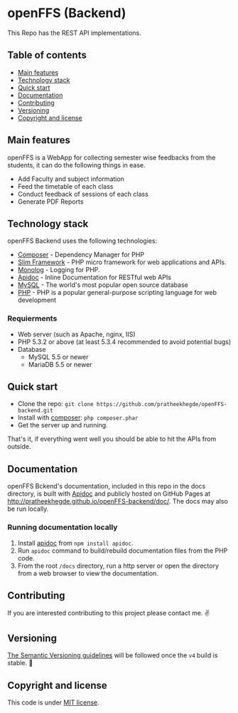# openFFS (Backend)
This Repo has the REST API implementations.


## Table of contents

- [Main features](#main-features)
- [Technology stack](#technology-stack)
- [Quick start](#quick-start)
- [Documentation](#documentation)
- [Contributing](#contributing)
- [Versioning](#versioning)
- [Copyright and license](#copyright-and-license)



## Main features

openFFS is a WebApp for collecting semester wise feedbacks from the students, it can do the following things in ease.
  - Add Faculty and subject information
  - Feed the timetable of each class
  - Conduct feedback of sessions of each class
  - Generate PDF Reports



## Technology stack

openFFS Backend uses the following technologies:

* [Composer] - Dependency Manager for PHP
* [Slim Framework] - PHP micro framework for web applications and APIs.
* [Monolog] - Logging for PHP.
* [Apidoc] - Inline Documentation for RESTful web APIs
* [MySQL] - The world's most popular open source database
* [PHP] - PHP is a popular general-purpose scripting language for web development



### Requierments

* Web server (such as Apache, nginx, IIS)
* PHP 5.3.2 or above (at least 5.3.4 recommended to avoid potential bugs)
* Database
  * MySQL 5.5 or newer
  * MariaDB 5.5 or newer



## Quick start

- Clone the repo: `git clone https://github.com/pratheekhegde/openFFS-backend.git`
- Install with [composer](https://getcomposer.org/): `php composer.phar`
- Get the server up and running.

That's it, if everything went well you should be able to hit the APIs from outside.



## Documentation

openFFS Bckend's documentation, included in this repo in the docs directory, is built with [Apidoc] and publicly hosted on GitHub Pages at <http://pratheekhegde.github.io/openFFS-backend/doc/>. The docs may also be run locally.

### Running documentation locally

1. Install [apidoc] from `npm install apidoc`.
2. Run `apidoc` command to build/rebuild documentation files from the PHP code.
3. From the root `/docs` directory, run a http server or open the directory from a web browser to view the documentation.



## Contributing

If you are interested contributing to this project please contact me. :v:



## Versioning

[The Semantic Versioning guidelines](http://semver.org/) will be followed once the `v4` build is stable. :grimacing:



## Copyright and license

This code is under [MIT license](https://github.com/pratheekhegde/openFFS-backend/blob/master/LICENSE.md).

<!-- Links -->

[openFFS]: <https://github.com/pratheekhegde/openFFS-backend>
[git-repo-url]: <https://github.com/pratheekhegde/openFFS-backend.git>
[Slim Framework]: <http://www.slimframework.com/>
[Monolog]: <https://github.com/Seldaek/monolog>
[Composer]: <https://getcomposer.org/>
[Apidoc]: <http://apidocjs.com/>
[MySQL]: <https://www.mysql.com/>
[PHP]: <http://www.php.net/>

